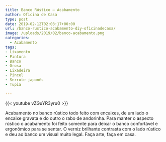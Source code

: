 ```yaml
---
title: Banco Rústico – Acabamento
author: Oficina de Casa
type: post
date: 2019-02-12T02:03:17+00:00
url: /banco-rustico-acabamento-diy-oficinadecasa/
image: /uploads/2019/02/banco-acabamento.png
categories:
  - Acabamento
tags:
- Lixamento
- Pintura
- Banco
- Grosa
- Lixadeira
- Pincel
- Serrote japonês
- Tupia

---
```

{{< youtube vZGuYR3yru0 >}}

Acabamento no banco rústico todo feito com encaixes, de um lado o encaixe gravata e do outro o rabo de andorinha. Para manter o aspecto rústico o acabamento foi feito somente para deixar o banco confortável e ergonômico para se sentar. O verniz brilhante contrasta com o lado rústico e deu ao banco um visual muito legal. Faça arte, faça em casa.
